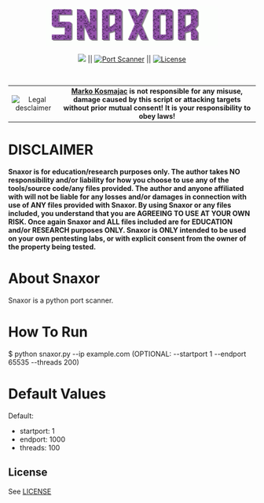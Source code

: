 <p align="center"><img src="https://github.com/MarkoKosmajac/snaxor/blob/main/images/snaxor.gif" alt="Snaxor" width="350" height="80" style="border-radius: 2px;"></p>

<p align="center">
<a href="#"><img src="https://img.shields.io/badge/Python-green?label=Made%20With&style=flat-square%22%20alt=%22Python"></a> ||
<a href="#"><img src="https://img.shields.io/badge/Tool-yellow?label=Port%20Scanner&style=flat-square" alt="Port Scanner"></a> ||
<a href="#"><img src="https://img.shields.io/badge/License-MIT-brightgreen?&style=flat-square" alt="License"></a>
</p>
<br>

<table border="0" cellpadding="2" cellspacing="2" width="100%">
  <tr>
    <td align="center"><img title="Legal desclaimer" src="https://imgur.com/7OzJEBI.png"></td>
     <td align="center"> <b><a href="https://github.com/MarkoKosmajac/">Marko Kosmajac</a> is not responsible for any misuse, damage caused by this script or attacking targets without prior mutual consent! It is your responsibility to obey laws!</b>
    </td>
  </tr>
</table>

# DISCLAIMER
**Snaxor is for education/research purposes only. The author takes NO responsibility and/or liability for how you choose to use any of the tools/source code/any files provided.
 The author and anyone affiliated with will not be liable for any losses and/or damages in connection with use of ANY files provided with Snaxor.
 By using Snaxor or any files included, you understand that you are AGREEING TO USE AT YOUR OWN RISK. Once again Snaxor and ALL files included are for EDUCATION and/or RESEARCH purposes ONLY.
 Snaxor is ONLY intended to be used on your own pentesting labs, or with explicit consent from the owner of the property being tested.** 


# About Snaxor
Snaxor is a python port scanner.

# How To Run
$ python snaxor.py --ip example.com (OPTIONAL: --startport 1 --endport 65535 --threads 200)

# Default Values
Default:
 - startport: 1
 - endport: 1000
 - threads: 100

## License

See [LICENSE](/LICENSE)


